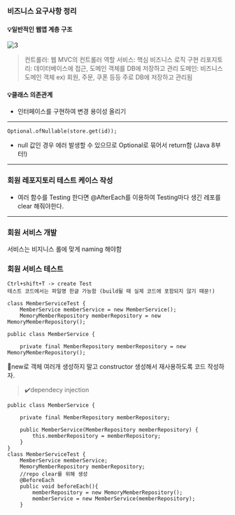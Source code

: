 ### 비즈니스 요구사항 정리

#### 💡일반적인 웹앱 계층 구조
![3](https://user-images.githubusercontent.com/60287901/189602107-7567f3eb-0155-48ff-bc51-8ce1abf0d3e1.png)

> 컨트롤러: 웹 MVC의 컨트롤러 역할
서비스: 핵심 비즈니스 로직 구현
리포지토리: 데이터베이스에 접근, 도메인 객체를 DB에 저장하고 관리
도메인: 비즈니스 도메인 객체 ex) 회원, 주문, 쿠폰 등등 주로 DB에 저장하고 관리됨

#### 💡클래스 의존관계
* 인터페이스를 구현하여 변경 용이성 올리기

______________________

	Optional.ofNullable(store.get(id));
- null 값인 경우 에러 발생할 수 있으므로 Optional로 묶어서 return함 (Java 8부터!)

----------------

### 회원 레포지토리 테스트 케이스 작성

* 여러 함수를 Testing 한다면 @AfterEach를 이용하여 Testing마다 생긴 레포를 clear 해줘야한다.

---------
### 회원 서비스 개발
서비스는 비지니스 롤에 맞게 naming 해야함


### 회원 서비스 테스트
	Ctrl+shift+T -> create Test
    테스트 코드에서는 파일명 한글 가능함 (build될 때 실제 코드에 포함되지 않기 때문!)
    
 
```
class MemberServiceTest {
    MemberService memberService = new MemberService();
    MemoryMemberRepository memberRepository = new MemoryMemberRepository();
    
public class MemberService {

    private final MemberRepository memberRepository = new MemoryMemberRepository();
```
📍new로 객체 여러개 생성하지 말고 constructor 생성해서 재사용하도록 코드 작성하자.

> ✔️dependecy injection

```
public class MemberService {

    private final MemberRepository memberRepository;

    public MemberService(MemberRepository memberRepository) {
        this.memberRepository = memberRepository;
    }
}
class MemberServiceTest {
    MemberService memberService;
    MemoryMemberRepository memberRepository;
    //repo clear를 위해 생성
    @BeforeEach
    public void beforeEach(){
        memberRepository = new MemoryMemberRepository();
        memberService = new MemberService(memberRepository);
    } 
```
